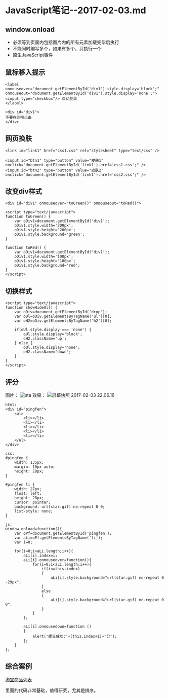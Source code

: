 # JavaScript笔记--2017-02-03.md

## window.onload

- 必须等到页面内包括图片内的所有元素加载完毕后执行
- 不能同时编写多个，如果有多个，只执行一个
- 原生JavaScript事件

## 鼠标移入提示

```
<label onmouseover="document.getElementById('div1').style.display='block';"  onmouseout="document.getElementById('div1').style.display='none';">
<input type="checkbox"/> 自动登录
</label>

<div id="div1"> 
不要在网吧点击 
</div>
```

## 网页换肤

```
<link id="link1" href="css1.css" rel="stylesheet" type="text/css" />

<input id="btn1" type="button" value="皮肤1" onclick="document.getElementById('link1').href='css1.css';" />
<input id="btn2" type="button" value="皮肤2" onclick="document.getElementById('link1').href='css2.css';" />
```

## 改变div样式

```
<div id="div1" onmouseover="toGreen()" onmouseout="toRed()">

<script type="text/javascript">
function toGreen() {
	var oDiv1=document.getElementById('div1');
	oDiv1.style.width='200px';
	oDiv1.style.height='200px';
	oDiv1.style.background='green';
}

function toRed() {
	var oDiv1=document.getElementById('div1');
	oDiv1.style.width='100px';
	oDiv1.style.height='100px';
	oDiv1.style.background='red';
}
</script>
```

## 切换样式

```
<script type="text/javascript">
function showHideUl() {
	var oDiv=document.getElementById('drop');
	var oUl=oDiv.getElementsByTagName('ul')[0];
	var oH2=oDiv.getElementsByTagName('h2')[0];
	
	if(oUl.style.display === 'none') {
		oUl.style.display='block';
		oH2.className='up';
	} else {
		oUl.style.display='none';
		oH2.className='down';
	}
}
</script>
```

## 评分
图片：
![sta](media/star.gif)
效果：
![屏幕快照 2017-02-03 22.06.16](media/%E5%B1%8F%E5%B9%95%E5%BF%AB%E7%85%A7%202017-02-03%2022.06.16.png)


```
html:
<div id="pingfen">
	<ul>
    	<li></li>
        <li></li>
        <li></li>
        <li></li>
        <li></li>
    </ul>
</div>

css:
#pingfen {
    width: 135px;
    margin: 10px auto;
    height: 28px;
}

#pingfen li {
    width: 27px;
    float: left;
    height: 28px;
    cursor: pointer;
    background: url(star.gif) no-repeat 0 0;
    list-style: none;
}

js:
window.onload=function(){
	var oPf=document.getElementById('pingfen');
	var aLi=oPf.getElementsByTagName('li');
	var i=0;
	
	for(i=0;i<aLi.length;i++){
		aLi[i].index=i;
		aLi[i].onmouseover=function(){
			for(i=0;i<aLi.length;i++){
				if(i<=this.index)
				{
					aLi[i].style.background="url(star.gif) no-repeat 0 -29px";
				}
				else
				{
					aLi[i].style.background="url(star.gif) no-repeat 0 0";
				}
			}
		};
		
		aLi[i].onmousedown=function ()
		{
			alert('提交成功:'+(this.index+1)+'分');
		};
	}
};
```

## 综合案例

[淘宝商品列表](file:///Users/weiminghua/Documents/JavaScript/part1/0/demo2/淘宝商品列表/miaov_demo.html)

里面的代码非常基础，值得研究，尤其是排序。

